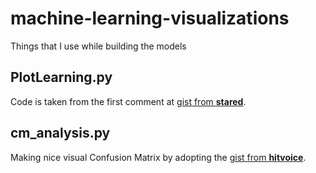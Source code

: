 # machine-learning-visualizations
Things that I use while building the models

## PlotLearning.py

Code is taken from the first comment at [gist from **stared**](https://gist.github.com/stared/dfb4dfaf6d9a8501cd1cc8b8cb806d2e).

## cm_analysis.py

Making nice visual Confusion Matrix by adopting the [gist from **hitvoice**](https://gist.github.com/hitvoice/36cf44689065ca9b927431546381a3f7).

